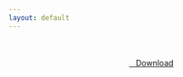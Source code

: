 ```yaml
---
layout: default
---
```


<br />

<br />

<center>
<a href="https://drive.google.com/uc?authuser=0&id=1u-vvJb_vsQXVfUxPDHXNzrZOciMDZrHi&export=download" class="hbt"><i class="fa fa-chevron-down" aria-hidden="true"></i>&nbsp; &nbsp;Download</a>
</center><br />

<br />
